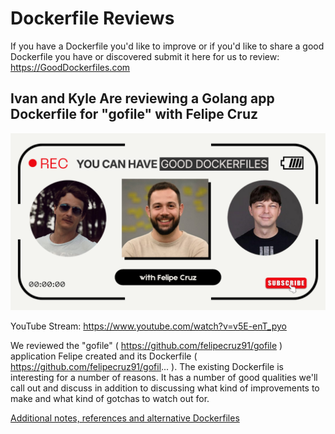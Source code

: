 # Dockerfile Reviews

If you have a Dockerfile you'd like to improve or if you'd like to share a good Dockerfile you have or discovered submit it here for us to review:  https://GoodDockerfiles.com

## Ivan and Kyle Are reviewing a Golang app Dockerfile for "gofile" with Felipe Cruz

[![Ivan and Kyle Are reviewing a Golang app Dockerfile for "gofile" with Felipe Cruz](images/gofile_golang_app_dockerfile_review.png)](https://www.youtube.com/watch?v=v5E-enT_pyo)

YouTube Stream: https://www.youtube.com/watch?v=v5E-enT_pyo

We reviewed the "gofile" ( https://github.com/felipecruz91/gofile ) application Felipe created and its Dockerfile ( https://github.com/felipecruz91/gofil... ). The existing Dockerfile is interesting for a number of reasons. It has a number of good qualities we'll call out and discuss in addition to discussing what kind of improvements to make and what kind of gotchas to watch out for.

[Additional notes, references and alternative Dockerfiles](./gofile_golang_app_dockerfile)
